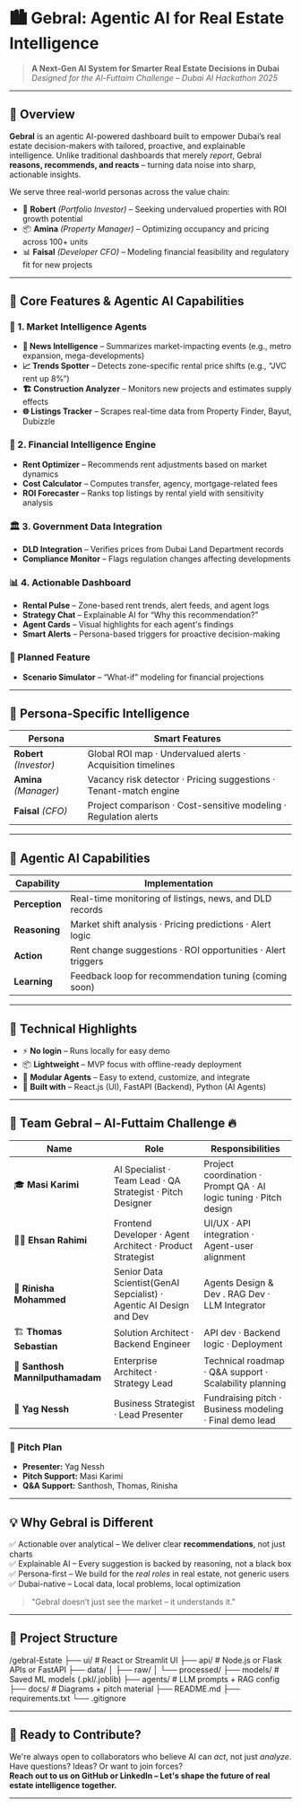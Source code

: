 # 🏙️ Gebral: Agentic AI for Real Estate Intelligence

> **A Next-Gen AI System for Smarter Real Estate Decisions in Dubai**  
> _Designed for the Al-Futtaim Challenge – Dubai AI Hackathon 2025_

---

## 🎯 Overview

**Gebral** is an agentic AI-powered dashboard built to empower Dubai’s real estate decision-makers with tailored, proactive, and explainable intelligence. Unlike traditional dashboards that merely *report*, Gebral **reasons, recommends, and reacts** – turning data noise into sharp, actionable insights.

We serve three real-world personas across the value chain:

- 🧠 **Robert** *(Portfolio Investor)* – Seeking undervalued properties with ROI growth potential  
- 📦 **Amina** *(Property Manager)* – Optimizing occupancy and pricing across 100+ units  
- 📊 **Faisal** *(Developer CFO)* – Modeling financial feasibility and regulatory fit for new projects

---

## 🧠 Core Features & Agentic AI Capabilities

### 📌 1. Market Intelligence Agents
- **📰 News Intelligence** – Summarizes market-impacting events (e.g., metro expansion, mega-developments)  
- **📈 Trends Spotter** – Detects zone-specific rental price shifts (e.g., “JVC rent up 8%”)  
- **🏗️ Construction Analyzer** – Monitors new projects and estimates supply effects  
- **🌐 Listings Tracker** – Scrapes real-time data from Property Finder, Bayut, Dubizzle

### 💸 2. Financial Intelligence Engine
- **Rent Optimizer** – Recommends rent adjustments based on market dynamics  
- **Cost Calculator** – Computes transfer, agency, mortgage-related fees  
- **ROI Forecaster** – Ranks top listings by rental yield with sensitivity analysis

### 🏛️ 3. Government Data Integration
- **DLD Integration** – Verifies prices from Dubai Land Department records  
- **Compliance Monitor** – Flags regulation changes affecting developments

### 📊 4. Actionable Dashboard
- **Rental Pulse** – Zone-based rent trends, alert feeds, and agent logs  
- **Strategy Chat** – Explainable AI for “Why this recommendation?”  
- **Agent Cards** – Visual highlights for each agent's findings  
- **Smart Alerts** – Persona-based triggers for proactive decision-making

### 🧪 Planned Feature
- **Scenario Simulator** – “What-if” modeling for financial projections

---

## 🧬 Persona-Specific Intelligence

| Persona | Smart Features |
|--------|----------------|
| **Robert** *(Investor)* | Global ROI map · Undervalued alerts · Acquisition timelines |
| **Amina** *(Manager)* | Vacancy risk detector · Pricing suggestions · Tenant-match engine |
| **Faisal** *(CFO)* | Project comparison · Cost-sensitive modeling · Regulation alerts |

---

## 🧠 Agentic AI Capabilities

| Capability | Implementation |
|-----------|----------------|
| **Perception** | Real-time monitoring of listings, news, and DLD records |
| **Reasoning** | Market shift analysis · Pricing predictions · Alert logic |
| **Action** | Rent change suggestions · ROI opportunities · Alert triggers |
| **Learning** | Feedback loop for recommendation tuning (coming soon) |

---

## 🧪 Technical Highlights

- ⚡ **No login** – Runs locally for easy demo
- 📦 **Lightweight** – MVP focus with offline-ready deployment
- 🧠 **Modular Agents** – Easy to extend, customize, and integrate
- 🧱 **Built with** – React.js (UI), FastAPI (Backend), Python (AI Agents)

---

## 💼 Team Gebral – Al-Futtaim Challenge 🔥

| Name | Role | Responsibilities |
|------|------|------------------|
| 🎓 **Masi Karimi** | AI Specialist · Team Lead · QA Strategist · Pitch Designer | Project coordination · Prompt QA · AI logic tuning · Pitch design |
| 🧑‍💻 **Ehsan Rahimi** | Frontend Developer · Agent Architect · Product Strategist | UI/UX · API integration · Agent-user alignment |
| 🧠 **Rinisha Mohammed** | Senior Data Scientist(GenAI Sepcialist) · Agentic AI Design and Dev | Agents Design & Dev . RAG Dev · LLM Integrator | Conv AI Dev . Vector DB setup · Prompt tuning · Slide content |
| 🏗️ **Thomas Sebastian** | Solution Architect · Backend Engineer | API dev · Backend logic · Deployment |
| 🧩 **Santhosh Mannilputhamadam** | Enterprise Architect · Strategy Lead | Technical roadmap · Q&A support · Scalability planning |
| 🎤 **Yag Nessh** | Business Strategist · Lead Presenter | Fundraising pitch · Business modeling · Final demo lead |

### 🎤 Pitch Plan
- **Presenter:** Yag Nessh  
- **Pitch Support:** Masi Karimi  
- **Q&A Support:** Santhosh, Thomas, Rinisha

---

## 💡 Why Gebral is Different

✅ Actionable over analytical – We deliver clear **recommendations**, not just charts  
✅ Explainable AI – Every suggestion is backed by reasoning, not a black box  
✅ Persona-first – We build for the *real roles* in real estate, not generic users  
✅ Dubai-native – Local data, local problems, local optimization  

> "Gebral doesn’t just see the market – it understands it."

---

## 🔧 Project Structure

/gebral-Estate
├── ui/              # React or Streamlit UI
├── api/               # Node.js or Flask APIs or FastAPI
├── data/
│   ├── raw/
│   └── processed/
├── models/                # Saved ML models (.pkl/.joblib)
├── agents/                 # LLM prompts + RAG config
├── docs/                  # Diagrams + pitch material
├── README.md
├── requirements.txt
└── .gitignore


---

## 🚀 Ready to Contribute?

We're always open to collaborators who believe AI can *act*, not just *analyze*.  
Have questions? Ideas? Or want to join forces?  
**Reach out to us on GitHub or LinkedIn – Let's shape the future of real estate intelligence together.**

---
